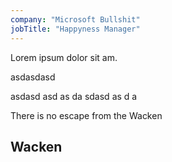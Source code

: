 ```yaml
---
company: "Microsoft Bullshit"
jobTitle: "Happyness Manager"
---
```


Lorem ipsum dolor sit am.

asdasdasd

asdasd asd as da sdasd as d a

There is no escape from the Wacken
## Wacken
###